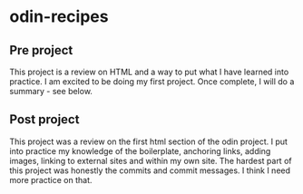 # odin-recipes 
<h2>Pre project</h2> 

<p>This project is a review on HTML and a way to put what I have learned into practice. I am excited to be doing my first project. Once complete, I will do a summary - see below.</P>

<h2>Post project</h2>

<p>This project was a review on the first html section of the odin project. I put into practice my knowledge of the boilerplate, anchoring links, adding images, linking to external sites and within my own site. The hardest part of this project was honestly the commits and commit messages. I think I need more practice on that.</p>